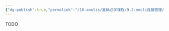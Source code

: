 ```yaml
---
{"dg-publish":true,"permalink":"/10-anolis/基础必学课程/9.2-nmcli连接管理/","dgPassFrontmatter":true}
---
```


TODO